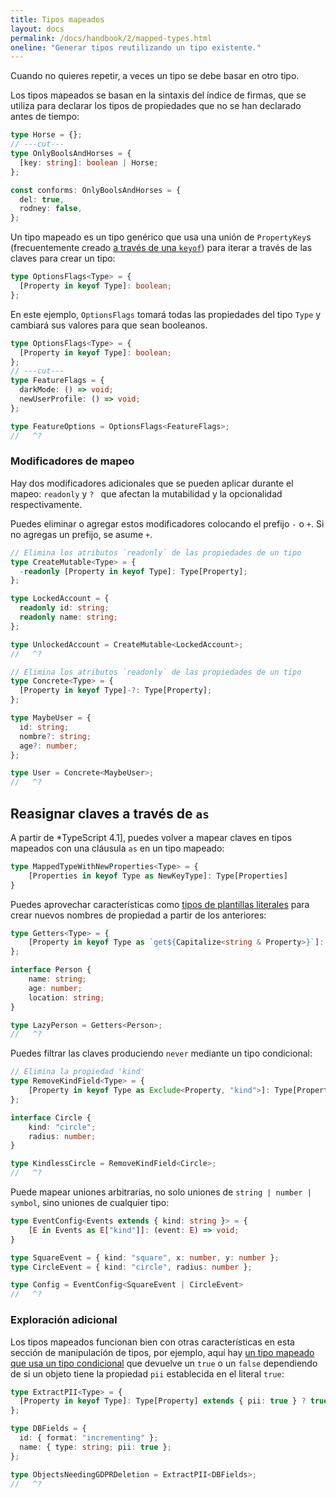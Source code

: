 ```yaml
---
title: Tipos mapeados
layout: docs
permalink: /docs/handbook/2/mapped-types.html
oneline: "Generar tipos reutilizando un tipo existente."
---
```


Cuando no quieres repetir, a veces un tipo se debe basar en otro tipo.

Los tipos mapeados se basan en la sintaxis del índice de firmas, que se utiliza para declarar los tipos de propiedades que no se han declarado antes de tiempo:

```ts twoslash
type Horse = {};
// ---cut---
type OnlyBoolsAndHorses = {
  [key: string]: boolean | Horse;
};

const conforms: OnlyBoolsAndHorses = {
  del: true,
  rodney: false,
};
```

Un tipo mapeado es un tipo genérico que usa una unión de `PropertyKey`s (frecuentemente creado [a través de una `keyof`](/docs/handbook/2/indexed-access-types.html)) para iterar a través de las claves para crear un tipo:

```ts twoslash
type OptionsFlags<Type> = {
  [Property in keyof Type]: boolean;
};
```

En este ejemplo, `OptionsFlags` tomará todas las propiedades del tipo `Type` y cambiará sus valores para que sean booleanos.

```ts twoslash
type OptionsFlags<Type> = {
  [Property in keyof Type]: boolean;
};
// ---cut---
type FeatureFlags = {
  darkMode: () => void;
  newUserProfile: () => void;
};

type FeatureOptions = OptionsFlags<FeatureFlags>;
//   ^?
```

### Modificadores de mapeo

Hay dos modificadores adicionales que se pueden aplicar durante el mapeo: `readonly` y `? ` que afectan la mutabilidad y la opcionalidad respectivamente.

Puedes eliminar o agregar estos modificadores colocando el prefijo `-` o `+`. Si no agregas un prefijo, se asume `+`.

```ts twoslash
// Elimina los atributos `readonly` de las propiedades de un tipo
type CreateMutable<Type> = {
  -readonly [Property in keyof Type]: Type[Property];
};

type LockedAccount = {
  readonly id: string;
  readonly name: string;
};

type UnlockedAccount = CreateMutable<LockedAccount>;
//   ^?
```

```ts twoslash
// Elimina los atributos `readonly` de las propiedades de un tipo
type Concrete<Type> = {
  [Property in keyof Type]-?: Type[Property];
};

type MaybeUser = {
  id: string;
  nombre?: string;
  age?: number;
};

type User = Concrete<MaybeUser>;
//   ^?
```

## Reasignar claves a través de `as`

A partir de *TypeScript 4.1], puedes volver a mapear claves en tipos mapeados con una cláusula `as` en un tipo mapeado:

```ts
type MappedTypeWithNewProperties<Type> = {
    [Properties in keyof Type as NewKeyType]: Type[Properties]
}
```

Puedes aprovechar características como [tipos de plantillas literales](/docs/handbook/2/template-literal-types.html) para crear nuevos nombres de propiedad a partir de los anteriores:

```ts twoslash
type Getters<Type> = {
    [Property in keyof Type as `get${Capitalize<string & Property>}`]: () => Type[Property]
};

interface Person {
    name: string;
    age: number;
    location: string;
}

type LazyPerson = Getters<Person>;
//   ^?
```

Puedes filtrar las claves produciendo `never` mediante un tipo condicional:

```ts twoslash
// Elimina la propiedad 'kind'
type RemoveKindField<Type> = {
    [Property in keyof Type as Exclude<Property, "kind">]: Type[Property]
};

interface Circle {
    kind: "circle";
    radius: number;
}

type KindlessCircle = RemoveKindField<Circle>;
//   ^?
```

Puede mapear uniones arbitrarias, no solo uniones de `string | number | symbol`, sino uniones de cualquier tipo:

```ts twoslash
type EventConfig<Events extends { kind: string }> = {
    [E in Events as E["kind"]]: (event: E) => void;
}

type SquareEvent = { kind: "square", x: number, y: number };
type CircleEvent = { kind: "circle", radius: number };

type Config = EventConfig<SquareEvent | CircleEvent>
//   ^?
```

### Exploración adicional

Los tipos mapeados funcionan bien con otras características en esta sección de manipulación de tipos, por ejemplo, aquí hay [un tipo mapeado que usa un tipo condicional](/docs/handbook/2/conditional-types.html) que devuelve un `true` o un `false` dependiendo de si un objeto tiene la propiedad `pii` establecida en el literal `true`:

```ts twoslash
type ExtractPII<Type> = {
  [Property in keyof Type]: Type[Property] extends { pii: true } ? true : false;
};

type DBFields = {
  id: { format: "incrementing" };
  name: { type: string; pii: true };
};

type ObjectsNeedingGDPRDeletion = ExtractPII<DBFields>;
//   ^?
```
